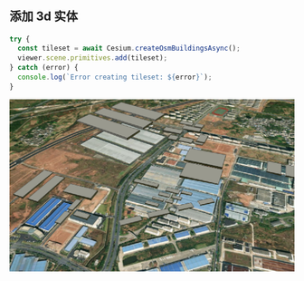 #

## 添加 3d 实体

```js
try {
  const tileset = await Cesium.createOsmBuildingsAsync();
  viewer.scene.primitives.add(tileset);
} catch (error) {
  console.log(`Error creating tileset: ${error}`);
}
```

![默认3D实体](../Aassets/Advanced/namol3D.png)
